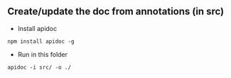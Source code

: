 ## Create/update the doc from annotations (in src)

* Install apidoc
```
npm install apidoc -g
```

* Run in this folder
```
apidoc -i src/ -o ./
```
